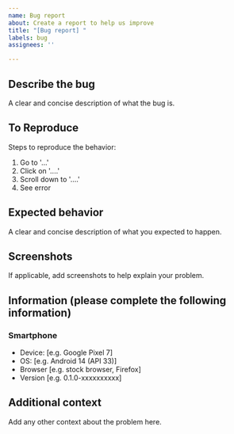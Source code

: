 ```yaml
---
name: Bug report
about: Create a report to help us improve
title: "[Bug report] "
labels: bug
assignees: ''

---
```


## Describe the bug

A clear and concise description of what the bug is.

## To Reproduce

Steps to reproduce the behavior:

1. Go to '...'
2. Click on '....'
3. Scroll down to '....'
4. See error

## Expected behavior

A clear and concise description of what you expected to happen.

## Screenshots

If applicable, add screenshots to help explain your problem.

## Information (please complete the following information)

### Smartphone

 - Device: [e.g. Google Pixel 7]
 - OS: [e.g. Android 14 (API 33)]
 - Browser [e.g. stock browser, Firefox]
 - Version [e.g. 0.1.0-xxxxxxxxxx]

## Additional context

Add any other context about the problem here.
